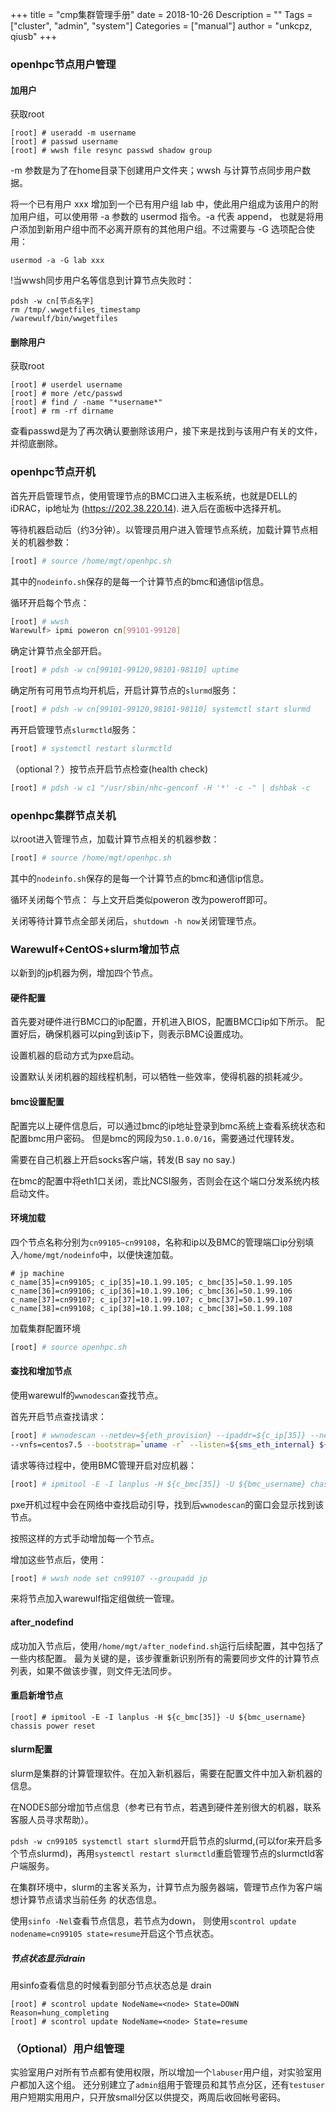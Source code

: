 +++
title = "cmp集群管理手册"
date = 2018-10-26
Description = ""
Tags = ["cluster", "admin", "system"]
Categories = ["manual"]
author = "unkcpz, qiusb"
+++

### openhpc节点用户管理
#### 加用户
获取root

```
[root] # useradd -m username
[root] # passwd username
[root] # wwsh file resync passwd shadow group
```
-m 参数是为了在home目录下创建用户文件夹；wwsh 与计算节点同步用户数据。

将一个已有用户 xxx 增加到一个已有用户组 lab 中，使此用户组成为该用户的附加用户组，可以使用带 -a 参数的 usermod  指令。-a 代表 append， 也就是将用户添加到新用户组中而不必离开原有的其他用户组。不过需要与 -G 选项配合使用：
```
usermod -a -G lab xxx
```
!当wwsh同步用户名等信息到计算节点失败时：
```
pdsh -w cn[节点名字]
rm /tmp/.wwgetfiles_timestamp
/warewulf/bin/wwgetfiles
```

#### 删除用户
获取root

```
[root] # userdel username
[root] # more /etc/passwd
[root] # find / -name "*username*"
[root] # rm -rf dirname
```
查看passwd是为了再次确认要删除该用户，接下来是找到与该用户有关的文件，并彻底删除。


### openhpc节点开机
首先开启管理节点，使用管理节点的BMC口进入主板系统，也就是DELL的iDRAC，ip地址为
(https://202.38.220.14).
进入后在面板中选择开机。

等待机器启动后（约3分钟）。以管理员用户进入管理节点系统，加载计算节点相关的机器参数：
```sh
[root] # source /home/mgt/openhpc.sh
```
其中的`nodeinfo.sh`保存的是每一个计算节点的bmc和通信ip信息。

循环开启每个节点：
```sh
[root] # wwsh 
Warewulf> ipmi poweron cn[99101-99120]

```

确定计算节点全部开启。
```sh
[root] # pdsh -w cn[99101-99120,98101-98110] uptime
```

确定所有可用节点均开机后，开启计算节点的`slurmd`服务：
```sh
[root] # pdsh -w cn[99101-99120,98101-98110] systemctl start slurmd
```

再开启管理节点`slurmctld`服务：
```sh
[root] # systemctl restart slurmctld
```

（optional？）按节点开启节点检查(health check)
```sh
[root] # pdsh -w c1 "/usr/sbin/nhc-genconf -H '*' -c -" | dshbak -c
```

### openhpc集群节点关机
以root进入管理节点，加载计算节点相关的机器参数：
```sh
[root] # source /home/mgt/openhpc.sh
```
其中的`nodeinfo.sh`保存的是每一个计算节点的bmc和通信ip信息。

循环关闭每个节点：
与上文开启类似poweron 改为poweroff即可。

关闭等待计算节点全部关闭后，`shutdown -h now`关闭管理节点。

### Warewulf+CentOS+slurm增加节点
以新到的jp机器为例，增加四个节点。


#### 硬件配置
首先要对硬件进行BMC口的ip配置，开机进入BIOS，配置BMC口ip如下所示。
配置好后，确保机器可以ping到该ip下，则表示BMC设置成功。

设置机器的启动方式为pxe启动。

设置默认关闭机器的超线程机制，可以牺牲一些效率，使得机器的损耗减少。

#### bmc设置配置
配置完以上硬件信息后，可以通过bmc的ip地址登录到bmc系统上查看系统状态和配置bmc用户密码。
但是bmc的网段为`50.1.0.0/16`，需要通过代理转发。

需要在自己机器上开启socks客户端，转发(B say no say.)

在bmc的配置中将eth1口关闭，乖比NCSI服务，否则会在这个端口分发系统内核启动文件。

#### 环境加载
四个节点名称分别为`cn99105~cn99108`，名称和ip以及BMC的管理端口ip分别填入`/home/mgt/nodeinfo`中，以便快速加载。
```text
# jp machine
c_name[35]=cn99105; c_ip[35]=10.1.99.105; c_bmc[35]=50.1.99.105
c_name[36]=cn99106; c_ip[36]=10.1.99.106; c_bmc[36]=50.1.99.106
c_name[37]=cn99107; c_ip[37]=10.1.99.107; c_bmc[37]=50.1.99.107
c_name[38]=cn99108; c_ip[38]=10.1.99.108; c_bmc[38]=50.1.99.108
```

加载集群配置环境
```sh
[root] # source openhpc.sh
```

#### 查找和增加节点
使用warewulf的`wwnodescan`查找节点。

首先开启节点查找请求：

```sh
[root] # wwnodescan --netdev=${eth_provision} --ipaddr=${c_ip[35]} --netmask=${internal_netmask} \
--vnfs=centos7.5 --bootstrap=`uname -r` --listen=${sms_eth_internal} ${c_name[35]}
```

请求等待过程中，使用BMC管理开启对应机器：
```sh
[root] # ipmitool -E -I lanplus -H ${c_bmc[35]} -U ${bmc_username} chassis power on
```

pxe开机过程中会在网络中查找启动引导，找到后`wwnodescan`的窗口会显示找到该节点。

按照这样的方式手动增加每一个节点。

增加这些节点后，使用：
```sh
[root] # wwsh node set cn99107 --groupadd jp
```
来将节点加入warewulf指定组做统一管理。

#### after_nodefind
成功加入节点后，使用`/home/mgt/after_nodefind.sh`运行后续配置，其中包括了一些内核配置。
最为关键的是，该步骤重新识别所有的需要同步文件的计算节点列表，如果不做该步骤，则文件无法同步。
#### 重启新增节点
```
[root] # ipmitool -E -I lanplus -H ${c_bmc[35]} -U ${bmc_username} chassis power reset
```
#### slurm配置
slurm是集群的计算管理软件。在加入新机器后，需要在配置文件中加入新机器的信息。

在NODES部分增加节点信息（参考已有节点，若遇到硬件差别很大的机器，联系客服人员寻求帮助）。

`pdsh -w cn99105 systemctl start slurmd`开启节点的slurmd,(可以for来开启多个节点slurmd)，再用`systemctl restart slurmctld`重启管理节点的slurmctld客户端服务。

在集群环境中，slurm的主客关系为，计算节点为服务器端，管理节点作为客户端想计算节点请求当前任务
的状态信息。

使用`sinfo -Nel`查看节点信息，若节点为down，
则使用`scontrol update nodename=cn99105 state=resume`开启这个节点状态。

##### 节点状态显示drain
用sinfo查看信息的时候看到部分节点状态总是 drain
```
[root] # scontrol update NodeName=<node> State=DOWN Reason=hung_completing
[root] # scontrol update NodeName=<node> State=resume
```



### （Optional）用户组管理
实验室用户对所有节点都有使用权限，所以增加一个`labuser`用户组，对实验室用户都加入这个组。
还分别建立了`admin`组用于管理员和其节点分区，还有`testuser`用户短期实用用户，只开放small分区以供提交，两周后收回帐号密码。
